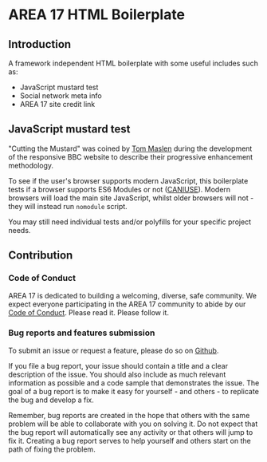 # AREA 17 HTML Boilerplate

## Introduction

A framework independent HTML boilerplate with some useful includes such as:

* JavaScript mustard test
* Social network meta info
* AREA 17 site credit link

## JavaScript mustard test

"Cutting the Mustard" was coined by [Tom Maslen](https://github.com/tmaslen) during the development of the responsive BBC website to describe their progressive enhancement methodology.

To see if the user's browser supports modern JavaScript, this boilerplate tests if a browser supports ES6 Modules or not ([CANIUSE](https://caniuse.com/es6-module)). Modern browsers will load the main site JavaScript, whilst older browsers will not - they will instead run `nomodule` script.

You may still need individual tests and/or polyfills for your specific project needs.

## Contribution

### Code of Conduct

AREA 17 is dedicated to building a welcoming, diverse, safe community. We expect everyone participating in the AREA 17 community to abide by our [Code of Conduct](CODE_OF_CONDUCT.md). Please read it. Please follow it.

### Bug reports and features submission

To submit an issue or request a feature, please do so on [Github](https://github.com/area17/html-boilerplate/issues).

If you file a bug report, your issue should contain a title and a clear description of the issue. You should also include as much relevant information as possible and a code sample that demonstrates the issue. The goal of a bug report is to make it easy for yourself - and others - to replicate the bug and develop a fix.

Remember, bug reports are created in the hope that others with the same problem will be able to collaborate with you on solving it. Do not expect that the bug report will automatically see any activity or that others will jump to fix it. Creating a bug report serves to help yourself and others start on the path of fixing the problem.

